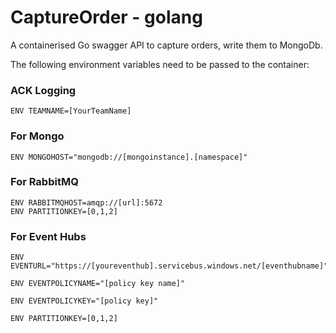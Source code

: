 # CaptureOrder - golang

A containerised Go swagger API to capture orders, write them to MongoDb.

The following environment variables need to be passed to the container:

### ACK Logging
```
ENV TEAMNAME=[YourTeamName]
```
### For Mongo
```
ENV MONGOHOST="mongodb://[mongoinstance].[namespace]"
```

### For RabbitMQ
```
ENV RABBITMQHOST=amqp://[url]:5672
ENV PARTITIONKEY=[0,1,2]
```
### For Event Hubs
```
ENV EVENTURL="https://[youreventhub].servicebus.windows.net/[eventhubname]"

ENV EVENTPOLICYNAME="[policy key name]"

ENV EVENTPOLICYKEY="[policy key]"

ENV PARTITIONKEY=[0,1,2]
```
